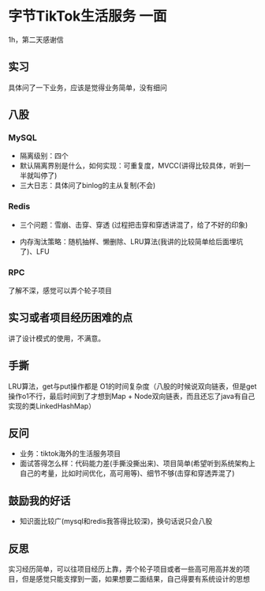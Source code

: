# 字节TikTok生活服务 一面

1h，第二天感谢信

## 实习

具体问了一下业务，应该是觉得业务简单，没有细问

## 八股

### MySQL

- 隔离级别：四个
- 默认隔离界别是什么，如何实现：可重复度，MVCC(讲得比较具体，听到一半就叫停了)
- 三大日志：具体问了binlog的主从复制(不会)

### Redis

- 三个问题：雪崩、击穿、穿透 (过程把击穿和穿透讲混了，给了不好的印象)

- 内存淘汰策略：随机抽样、懒删除、LRU算法(我讲的比较简单给后面埋坑了)、LFU

### RPC

了解不深，感觉可以弄个轮子项目

## 实习或者项目经历困难的点

讲了设计模式的使用，不满意。

## 手撕

LRU算法，get与put操作都是 O1的时间复杂度（八股的时候说双向链表，但是get操作o1不行，最后时间到了才想到Map + Node双向链表，而且还忘了java有自己实现的类LinkedHashMap）

## 反问

- 业务：tiktok海外的生活服务项目
- 面试答得怎么样：代码能力差(手撕没撕出来)、项目简单(希望听到系统架构上自己的考量，比如时间优化，高可用等)、细节不够(击穿和穿透弄混了)

## 鼓励我的好话

- 知识面比较广(mysql和redis我答得比较深)，换句话说只会八股

## 反思

实习经历简单，可以往项目经历上靠，弄个轮子项目或者一些高可用高并发的项目，但是感觉只能支撑到一面，如果想要二面结果，自己得要有系统设计的思想

